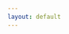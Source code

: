 ```yaml
---
layout: default
---
```

<img class="responsively-lazy" alt="Alt goes here" src="/assets/images/2016-01-02-1000.jpg" data-srcset="/assets/images/2016-01-02-400.jpg 400w, /assets/images/2016-01-02-800.jpg 800w, /assets/images/2016-01-02-1000.jpg 1000w" srcset="data:image/gif;base64,R0lGODlhAQABAIAAAP///////yH5BAEKAAEALAAAAAABAAEAAAICTAEAOw==" />